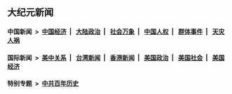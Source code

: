 ## 大纪元新闻

#### 中国新闻 &nbsp;>&nbsp; [中国经济](indexes/ncid283/README.md?07161645) &nbsp;| &nbsp; [大陆政治](indexes/ncid277/README.md?07161645) &nbsp;| &nbsp; [社会万象](indexes/ncid282/README.md?07161645) &nbsp;| &nbsp; [中国人权](indexes/ncid278/README.md?07161645) &nbsp;| &nbsp; [群体事件](indexes/ncid279/README.md?07161645) &nbsp;| &nbsp; [天灾人祸](indexes/ncid280/README.md?07161645)

#### 国际新闻 &nbsp;>&nbsp; [美中关系](indexes/nf1412576/README.md?07161645) &nbsp;| &nbsp; [台湾新闻](indexes/ncid1349361/README.md?07161645) &nbsp;| &nbsp; [香港新闻](indexes/ncid1349362/README.md?07161645) &nbsp;| &nbsp; [美国政治](indexes/ncid1078159/README.md?07161645) &nbsp;| &nbsp; [美国社会](indexes/ncid1078160/README.md?07161645) &nbsp;| &nbsp; [美国经济](indexes/ncid1078158/README.md?07161645)

#### 特别专题 &nbsp;>&nbsp; [中共百年历史](https://github.com/epoch-news/epoch-special/blob/master/README.md?07161645)  
